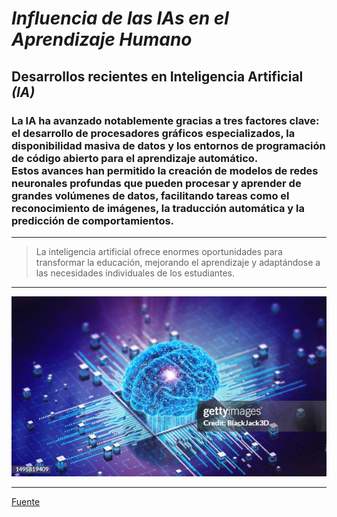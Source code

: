 # *Influencia de las IAs en el Aprendizaje Humano*

## **Desarrollos recientes en Inteligencia Artificial _(IA)_**
 
### La IA ha avanzado notablemente gracias a tres factores clave: el desarrollo de procesadores gráficos especializados, la disponibilidad masiva de datos y los entornos de programación de código abierto para el aprendizaje automático.<br/>Estos avances han permitido la creación de modelos de redes neuronales profundas que pueden procesar y aprender de grandes volúmenes de datos, facilitando tareas como el reconocimiento de imágenes, la traducción automática y la predicción de comportamientos.









---

> La inteligencia artificial ofrece enormes oportunidades para transformar la educación, mejorando el aprendizaje y adaptándose a las necesidades individuales de los estudiantes.

---

![IAs](imagen/IAs.jpg)

---

[Fuente](https://megaprofe.es/impacto-de-la-inteligencia-artificial-en-el-aprendizaje/?)